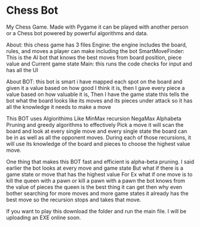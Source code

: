 # Chess Bot
My Chess Game. Made with Pygame it can be played with another person or a Chess bot powered by powerful algorithms and data.

About:
this chess game has 3 files 
Engine: the engine includes the board, rules, and moves a player can make including the bot
SmartMoveFinder: This is the AI bot that knows the best moves from board position, piece value and Current game state
Main: this runs the code checks for input and has all the UI

About BOT:
this bot is smart i have mapped each spot on the board and given it a value based on how good I think it is,
then I gave every piece a value based on how valuable it is, Then I have the game state this tells the bot 
what the board looks like its moves and its pieces under attack so it has all the knowledge it needs to make a move

This BOT uses Algiorithims Like MinMax recursion NegaMax Alphabeta Pruning and greedy algorithms to effectively Pick a move 
it will scan the board and look at every single move and every single state the board can be in as well as all the opponent moves. 
During each of those recursions, it will use its knowledge of the board and pieces to choose the highest value move.

One thing that makes this BOT fast and efficient is alpha-beta pruning. I said earlier the bot looks at every move and game state 
But what if there is a game state or move that has the highest value For Ex what if one move is to kill the queen with a pawn or kill a pawn with a pawn
the bot knows from the value of pieces the queen is the best thing it can get then why even bother searching for more moves and more game states
it already has the best move so the recursion stops and takes that move. 

If you want to play this download the folder and run the main file.
I will be uploading an EXE online soon. 
